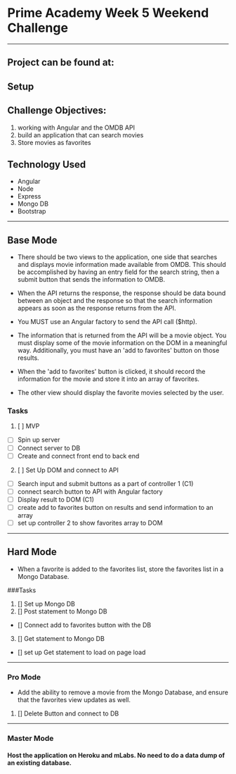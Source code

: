 # Prime Academy Week 5 Weekend Challenge

---
## Project can be found at:


## Setup


## Challenge Objectives:
1. working with Angular and the OMDB API
2. build an application that can search movies
3. Store movies as favorites

## Technology Used
- Angular
- Node
- Express
- Mongo DB
- Bootstrap

---

## Base Mode


* There should be two views to the application, one side that searches and displays movie information made available from OMDB. This should be accomplished by having an entry field for the search string, then a submit button that sends the information to OMDB.


* When the API returns the response, the response should be data bound between an object and the response so that the search information appears as soon as the response returns from the API.


* You MUST use an Angular factory to send the API call ($http).


* The information that is returned from the API will be a movie object. You must display some of the movie information on the DOM in a meaningful way. Additionally, you must have an 'add to favorites' button on those results.


* When the 'add to favorites' button is clicked, it should record the information for the movie and store it into an array of favorites.


* The other view should display the favorite movies selected by the user.


### Tasks
1. [ ] MVP
  - [ ] Spin up server
  - [ ] Connect server to DB
  - [ ] Create and connect front end to back end
2. [ ] Set Up DOM and connect to API
  - [ ] Search input and submit buttons as a part of controller 1 (C1)
  - [ ] connect search button to API with Angular factory
  - [ ] Display result to DOM (C1)
  - [ ] create add to favorites button on results and send information to an array
  - [ ] set up controller 2 to show favorites array to DOM

---

## Hard Mode


* When a favorite is added to the favorites list, store the favorites list in a Mongo Database.


###Tasks

1. [] Set up Mongo DB
2. [] Post statement to Mongo DB
  - [] Connect add to favorites button with the DB
3. [] Get statement to Mongo DB
  - [] set up Get statement to load on page load

---
### Pro Mode


* Add the ability to remove a movie from the Mongo Database, and ensure that the favorites view updates as well.

1. [] Delete Button and connect to DB
---
### Master Mode


#### Host the application on Heroku and mLabs. No need to do a data dump of an existing database.
